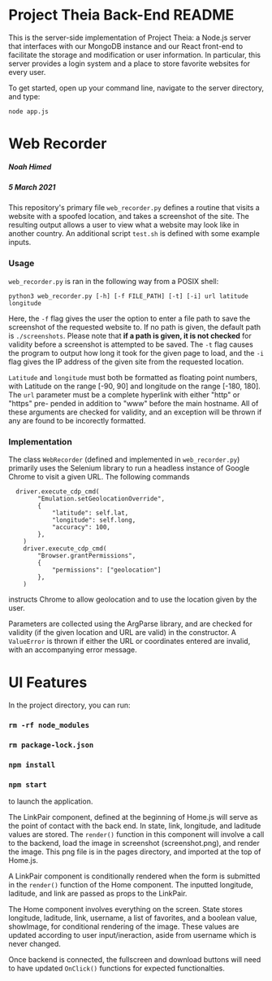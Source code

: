 # Project Theia Back-End README
This is the server-side implementation of Project Theia: a Node.js server that
interfaces with our MongoDB instance and our React front-end to facilitate the
storage and modification or user information. In particular, this server
provides a login system and a place to store favorite websites for every user.

To get started, open up your command line, navigate to the server directory,
and type:
```
node app.js
```
# Web Recorder

##### Noah Himed
##### 5 March 2021

This repository's primary file `web_recorder.py` defines a routine that visits
a website with a spoofed location, and takes a screenshot of the site. The
resulting output allows a user to view what a website may look like in another
country. An additional script `test.sh` is defined with some example inputs.

### Usage

`web_recorder.py` is ran in the following way from a POSIX shell:

    python3 web_recorder.py [-h] [-f FILE_PATH] [-t] [-i] url latitude longitude

Here, the `-f` flag gives the user the option to enter a file path to save the
screenshot of the requested website to. If no path is given, the default path
is `./screenshots`. Please note that **if a path is given, it is not checked**
for validity before a screenshot is attempted to be saved. The `-t` flag causes
the program to output how long it took for the given page to load, and the `-i`
flag gives the IP address of the given site from the requested location.

`Latitude` and `longitude` must both be formatted as floating point numbers, with
Latitude on the range [-90, 90] and longitude on the range [-180, 180]. The
`url` parameter must be a complete hyperlink with either "http" or "https" pre-
pended in addition to "www" before the main hostname. All of these arguments
are checked for validity, and an exception will be thrown if any are found to
be incorectly formatted.

### Implementation

The class `WebRecorder` (defined and implemented in `web_recorder.py`) primarily
uses the Selenium library to run a headless instance of Google Chrome to visit
a given URL. The following commands

      driver.execute_cdp_cmd(
            "Emulation.setGeolocationOverride",
            {
                "latitude": self.lat,
                "longitude": self.long,
                "accuracy": 100,
            },
        )
        driver.execute_cdp_cmd(
            "Browser.grantPermissions",
            {
                "permissions": ["geolocation"]
            },
        )

instructs Chrome to allow geolocation and to use the location given by the user.

Parameters are collected using the ArgParse library, and are checked for
validity (if the given location and URL are valid) in the constructor. A
`ValueError` is thrown if either the URL or coordinates entered are invalid,
with an accompanying error message.
# UI Features



In the project directory, you can run:

### `rm -rf node_modules`

### `rm package-lock.json`

### `npm install`

### `npm start`

to launch the application. 

The LinkPair component, defined at the beginning of Home.js will serve as the point of
contact with the back end. In state, link, longitude, and laditude values are stored.
The `render()` function in this component will involve a call to the backend, load the
image in screenshot (screenshot.png), and render the image. This png file is in the pages
directory, and imported at the top of Home.js.

A LinkPair component is conditionally rendered when the form is submitted in the `render()`
function of the Home component. The inputted longitude, laditude, and link are passed as
props to the LinkPair.

The Home component involves everything on the screen. State stores longitude, laditude, 
link, username, a list of favorites, and a boolean value, showImage, for conditional rendering
of the image. These values are updated according to user input/ineraction, aside from 
username which is never changed.

Once backend is connected, the fullscreen and download buttons will need to have updated
`OnClick()` functions for expected functionalties. 
